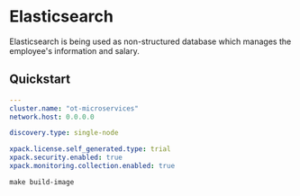 # Elasticsearch

Elasticsearch is being used as non-structured database which manages the employee's information and salary.

## Quickstart

```yaml
---
cluster.name: "ot-microservices"
network.host: 0.0.0.0

discovery.type: single-node

xpack.license.self_generated.type: trial
xpack.security.enabled: true
xpack.monitoring.collection.enabled: true
```

```shell
make build-image
```
